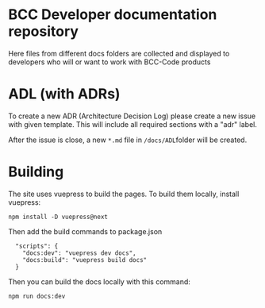 ﻿# BCC Developer documentation repository

Here files from different docs folders are collected and displayed to developers who will or want to work with BCC-Code products


# ADL (with ADRs)

To create a new ADR (Architecture Decision Log) please create a new issue with given template. This will include all required sections with a "adr" label. 

After the issue is close, a new `*.md` file in `/docs/ADL`folder will be created.

# Building

The site uses vuepress to build the pages. To build them locally, install vuepress:
```
npm install -D vuepress@next
```

Then add the build commands to package.json

```
  "scripts": {
    "docs:dev": "vuepress dev docs",
    "docs:build": "vuepress build docs"
  }
```

Then you can build the docs locally with this command:

```
npm run docs:dev
```
